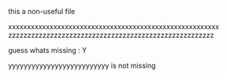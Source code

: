 this a non-useful file


xxxxxxxxxxxxxxxxxxxxxxxxxxxxxxxxxxxxxxxxxxxxxxxxxxxxxxxx
zzzzzzzzzzzzzzzzzzzzzzzzzzzzzzzzzzzzzzzzzzzzzzzzzzzzzz

guess whats missing : Y

yyyyyyyyyyyyyyyyyyyyyyyyyy  is not missing
